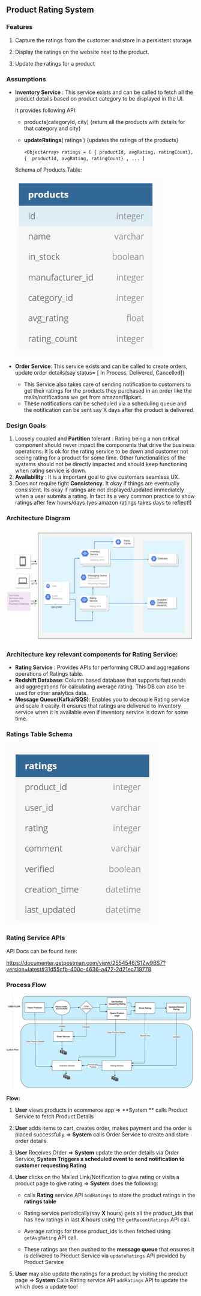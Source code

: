 ## Product Rating System

### Features 

1. Capture the ratings from the customer and store in a persistent storage

2. Display the ratings on the website next to the product. 
3. Update the ratings for a product

### Assumptions

- **Inventory Service** : This service exists and can be called to fetch all the product details based on product category to be displayed in the UI.

  It provides following API:

  - products(<integer>categoryId, <string>city)  {return all the products with details for that category and city}

  - **updateRatings**( <ObjectArray>ratings ) {updates the ratings of the products}

     `<ObjectArray> ratings = [ { productId, avgRating, ratingCount}, {  productId, avgRating, ratingCount} , ... ]`

   Schema of Products Table:

  ![products_schema](images/products_schema.JPG)

- **Order Service**: This service exists and can be called to create orders, update order details(say status= [ In Process, Delivered, Cancelled]) 

  - This Service also takes care of sending notification to customers to get their ratings for the products they purchased in an order like the mails/notifications we get from amazon/flipkart. 
  - These notifications can be scheduled via a scheduling queue and the notification can be sent say X days after the product is delivered. 

### Design Goals

1. Loosely coupled and **Partition** tolerant : Rating being a non critical component should never impact the components that drive the business operations.  It is ok for the rating service to be down and customer not seeing rating for a product for some time. Other functionalities of the systems should not be directly impacted and should keep functioning when rating service is down.
2. **Availability** : It is a important goal to give customers seamless UX. 
3. Does not require tight **Consistency**. It okay if things are eventually consistent. Its okay if ratings are not displayed/updated immediately when a user submits a rating. In fact its a very common practice to show ratings after few hours/days (yes amazon ratings takes days to reflect!)

### Architecture Diagram

![products_schema](images/architecture.JPG)

### Architecture key relevant components for Rating Service:

- **Rating Service** : Provides APIs for performing CRUD and aggregations operations of Ratings table. 
- **Redshift Database**: Column based database that supports fast reads and aggregations for calculating average rating. This DB can also be used for other analytics data.
- **Message Queue(Kafka/SQS)**:  Enables you to decouple Rating service and scale it easily. It ensures that ratings are delivered to Inventory service when it is available even if inventory service is down for some time.

### Ratings Table Schema 

![products_schema](images/ratings_schema.JPG)

### Rating Service APIs 

API Docs can be found here:

https://documenter.getpostman.com/view/2554546/S1Zw9BS7?version=latest#31d55cfb-400c-4636-a472-2d21ec719778



### Process Flow 

![products_schema](images/flow.JPG)

**Flow:**

1. **User** views products in ecommerce app => **System ** calls Product Service to fetch Product Details
2. **User** adds items to cart, creates order, makes payment and the order is placed successfully => **System** calls Order Service to create and store order details.
3. **User** Receives Order => **System** update the order details via Order Service, **System Triggers a scheduled event to send notification to customer requesting Rating**

4. **User** clicks on the Mailed Link/Notification to give rating or visits a product page to give rating => **System** does the following:

   - calls **Rating** service API `addRatings`  to store the product ratings in the **ratings table**

   - Rating service periodically(say **X** hours) gets all the product_ids that has new ratings in last **X** hours using the `getRecentRatings` API call.
   - Average ratings for these product_ids is then fetched using `getAvgRating` API call.
   - These ratings are then pushed to the **message queue** that ensures it is delivered to Product Service via `updateRatings` API provided by Product Service

5. **User** may also update the ratings for a product by visiting the product page => **System** Calls Rating service API `addRatings` API to update the  which does a update too!

   

   
